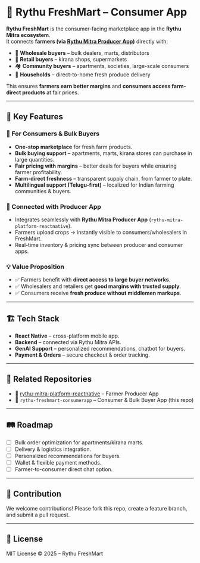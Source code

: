 # 🌾 Rythu FreshMart – Consumer App  

**Rythu FreshMart** is the consumer-facing marketplace app in the **Rythu Mitra ecosystem**.  
It connects **farmers (via [Rythu Mitra Producer App](https://github.com/your-org/rythu-mitra-platform-reactnative))** directly with:  

- 🏢 **Wholesale buyers** – bulk dealers, marts, distributors  
- 🏬 **Retail buyers** – kirana shops, supermarkets  
- 🏘 **Community buyers** – apartments, societies, large-scale consumers  
- 🏡 **Households** – direct-to-home fresh produce delivery  

This ensures **farmers earn better margins** and **consumers access farm-direct products** at fair prices.  

---

## 🚀 Key Features  

### 🛒 For Consumers & Bulk Buyers  
- **One-stop marketplace** for fresh farm products.  
- **Bulk buying support** – apartments, marts, kirana stores can purchase in large quantities.  
- **Fair pricing with margins** – better deals for buyers while ensuring farmer profitability.  
- **Farm-direct freshness** – transparent supply chain, from farmer to plate.  
- **Multilingual support (Telugu-first)** – localized for Indian farming communities & buyers.  

### 🌱 Connected with Producer App  
- Integrates seamlessly with **Rythu Mitra Producer App** (`rythu-mitra-platform-reactnative`).  
- Farmers upload crops → instantly visible to consumers/wholesalers in FreshMart.  
- Real-time inventory & pricing sync between producer and consumer apps.  

### 💡 Value Proposition  
- ✅ Farmers benefit with **direct access to large buyer networks**.  
- ✅ Wholesalers and retailers get **good margins with trusted supply**.  
- ✅ Consumers receive **fresh produce without middlemen markups**.  

---

## 🏗 Tech Stack  
- **React Native** – cross-platform mobile app.  
- **Backend** – connected via Rythu Mitra APIs.  
- **GenAI Support** – personalized recommendations, chatbot for buyers.  
- **Payment & Orders** – secure checkout & order tracking.  

---

## 📂 Related Repositories  
- 🌱 [rythu-mitra-platform-reactnative](https://github.com/your-org/rythu-mitra-platform-reactnative) – Farmer Producer App  
- 🛒 `rythu-freshmart-consumerapp` – Consumer & Bulk Buyer App (this repo)  

---

## 🛤 Roadmap  
- [ ] Bulk order optimization for apartments/kirana marts.  
- [ ] Delivery & logistics integration.  
- [ ] Personalized recommendations for buyers.  
- [ ] Wallet & flexible payment methods.  
- [ ] Farmer-to-consumer direct chat option.  

---

## 🤝 Contribution  
We welcome contributions! Please fork this repo, create a feature branch, and submit a pull request.  

---

## 📜 License  
MIT License © 2025 – Rythu FreshMart  
